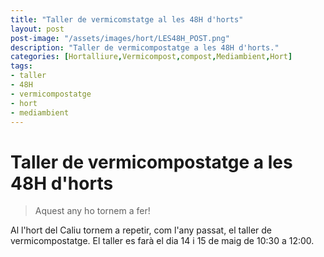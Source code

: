 ```yaml
---
title: "Taller de vermicomstatge al les 48H d'horts"
layout: post
post-image: "/assets/images/hort/LES48H_POST.png"
description: "Taller de vermicompostatge a les 48H d'horts."
categories: [Hortalliure,Vermicompost,compost,Mediambient,Hort]
tags:
- taller
- 48H
- vermicompostatge
- hort
- mediambient
---
```


# Taller de vermicompostatge a les 48H d'horts
> Aquest any ho tornem a fer!

Al l'hort del Caliu tornem a repetir, com l'any passat, el taller de vermicompostatge.
El taller es farà el dia 14 i 15 de maig de 10:30 a 12:00.
